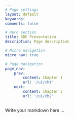 ```yaml
---
# Page settings
layout: default
keywords:
comments: false

# Hero section
title: SDE Presentation
description: Page description

# Micro navigation
micro_nav: true

# Page navigation
page_nav:
    prev:
        content: Chapter 1
        url: '/u1/ch1'
    next:
        content: Chapter 2
        url: '/u1/ch2'
---
```


Write your markdown here ...
